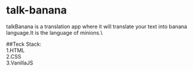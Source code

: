 # talk-banana

talkBanana is a translation app where it will translate your text into banana language.It is the language of minions.\

##Teck Stack:\
1.HTML\
2.CSS\
3.VanillaJS

